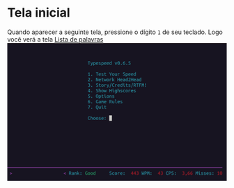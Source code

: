 # Tela inicial

Quando aparecer a seguinte tela, pressione o dígito `1` de seu teclado. Logo você verá a tela [Lista de palavras](lista-de-palavras.md)
![](../../../_static/imagens/typespeed/typespeed-tela-inicial.png)